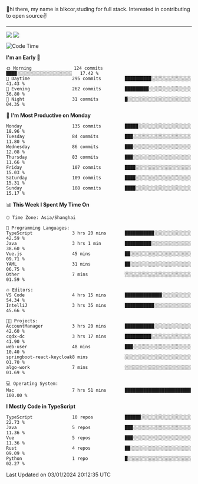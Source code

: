👋hi there, my name is blkcor,studing for full stack.
Interested in contributing to open source✌️

<hr/>

![](https://github-readme-stats.vercel.app/api?username=blkcor)
<a href="https://github.com/blkcor/github-readme-stats">
    <img align="left" src="https://github-readme-stats.vercel.app/api/top-langs/?username=blkcor&hide=jupyter%20notebook,shaderlab,tex,c%23&langs_count=9" />
</a>


<!--START_SECTION:waka-->
![Code Time](http://img.shields.io/badge/Code%20Time-827%20hrs%2031%20mins-blue)

**I'm an Early 🐤** 

```text
🌞 Morning                124 commits         ████░░░░░░░░░░░░░░░░░░░░░   17.42 % 
🌆 Daytime                295 commits         ██████████░░░░░░░░░░░░░░░   41.43 % 
🌃 Evening                262 commits         █████████░░░░░░░░░░░░░░░░   36.80 % 
🌙 Night                  31 commits          █░░░░░░░░░░░░░░░░░░░░░░░░   04.35 % 
```
📅 **I'm Most Productive on Monday** 

```text
Monday                   135 commits         █████░░░░░░░░░░░░░░░░░░░░   18.96 % 
Tuesday                  84 commits          ███░░░░░░░░░░░░░░░░░░░░░░   11.80 % 
Wednesday                86 commits          ███░░░░░░░░░░░░░░░░░░░░░░   12.08 % 
Thursday                 83 commits          ███░░░░░░░░░░░░░░░░░░░░░░   11.66 % 
Friday                   107 commits         ████░░░░░░░░░░░░░░░░░░░░░   15.03 % 
Saturday                 109 commits         ████░░░░░░░░░░░░░░░░░░░░░   15.31 % 
Sunday                   108 commits         ████░░░░░░░░░░░░░░░░░░░░░   15.17 % 
```


📊 **This Week I Spent My Time On** 

```text
🕑︎ Time Zone: Asia/Shanghai

💬 Programming Languages: 
TypeScript               3 hrs 20 mins       ███████████░░░░░░░░░░░░░░   42.59 % 
Java                     3 hrs 1 min         ██████████░░░░░░░░░░░░░░░   38.60 % 
Vue.js                   45 mins             ██░░░░░░░░░░░░░░░░░░░░░░░   09.71 % 
YAML                     31 mins             ██░░░░░░░░░░░░░░░░░░░░░░░   06.75 % 
Other                    7 mins              ░░░░░░░░░░░░░░░░░░░░░░░░░   01.59 % 

🔥 Editors: 
VS Code                  4 hrs 15 mins       ██████████████░░░░░░░░░░░   54.34 % 
IntelliJ                 3 hrs 35 mins       ███████████░░░░░░░░░░░░░░   45.66 % 

🐱‍💻 Projects: 
AccountManager           3 hrs 20 mins       ███████████░░░░░░░░░░░░░░   42.60 % 
cqdx-dc                  3 hrs 17 mins       ██████████░░░░░░░░░░░░░░░   41.90 % 
web-user                 48 mins             ███░░░░░░░░░░░░░░░░░░░░░░   10.40 % 
springboot-react-keycloak8 mins              ░░░░░░░░░░░░░░░░░░░░░░░░░   01.70 % 
algo-work                7 mins              ░░░░░░░░░░░░░░░░░░░░░░░░░   01.69 % 

💻 Operating System: 
Mac                      7 hrs 51 mins       █████████████████████████   100.00 % 
```

**I Mostly Code in TypeScript** 

```text
TypeScript               10 repos            ██████░░░░░░░░░░░░░░░░░░░   22.73 % 
Java                     5 repos             ███░░░░░░░░░░░░░░░░░░░░░░   11.36 % 
Vue                      5 repos             ███░░░░░░░░░░░░░░░░░░░░░░   11.36 % 
Rust                     4 repos             ██░░░░░░░░░░░░░░░░░░░░░░░   09.09 % 
Python                   1 repo              █░░░░░░░░░░░░░░░░░░░░░░░░   02.27 % 
```




 Last Updated on 03/01/2024 20:12:35 UTC
<!--END_SECTION:waka-->


